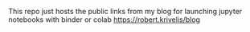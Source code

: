 This repo just hosts the public links from my blog for launching jupyter notebooks with binder or colab
https://robert.krivelis/blog
